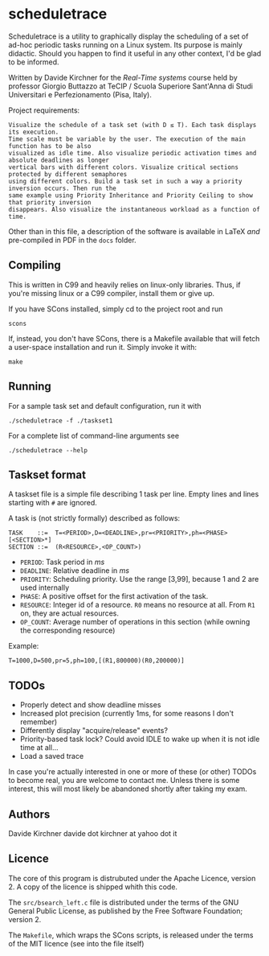 scheduletrace
=============

Scheduletrace is a utility to graphically display the scheduling of a set of ad-hoc periodic tasks running on a Linux system.
Its purpose is mainly didactic. Should you happen to find it useful in any other context, I'd be glad to be informed.

Written by Davide Kirchner for the _Real-Time systems_ course held by
professor Giorgio Buttazzo at TeCIP / Scuola Superiore Sant'Anna
di Studi Universitari e Perfezionamento (Pisa, Italy).

Project requirements:

    Visualize the schedule of a task set (with D ≤ T). Each task displays its execution.
    Time scale must be variable by the user. The execution of the main function has to be also
    visualized as idle time. Also visualize periodic activation times and absolute deadlines as longer
    vertical bars with different colors. Visualize critical sections protected by different semaphores
    using different colors. Build a task set in such a way a priority inversion occurs. Then run the
    same example using Priority Inheritance and Priority Ceiling to show that priority inversion
    disappears. Also visualize the instantaneous workload as a function of time.

Other than in this file, a description of the software is available in LaTeX _and_ pre-compiled in PDF in the `docs` folder.

Compiling
---------

This is written in C99 and heavily relies on linux-only libraries. Thus, if
you're missing linux or a C99 compiler, install them or give up.

If you have SCons installed, simply cd to the project root and run

    scons

If, instead, you don't have SCons, there is a Makefile available that will
fetch a user-space installation and run it. Simply invoke it with:

    make

Running
-------
For a sample task set and default configuration, run it with

    ./scheduletrace -f ./taskset1

For a complete list of command-line arguments see

    ./scheduletrace --help

Taskset format
--------------

A taskset file is a simple file describing 1 task per line. Empty lines and lines starting with `#` are ignored.

A task is (not strictly formally) described as follows:

    TASK    ::=  T=<PERIOD>,D=<DEADLINE>,pr=<PRIORITY>,ph=<PHASE>[<SECTION>*]
    SECTION ::=  (R<RESOURCE>,<OP_COUNT>)

- `PERIOD`: Task period in _ms_
- `DEADLINE`: Relative deadline in _ms_
- `PRIORITY`: Scheduling priority. Use the range [3,99], because 1 and 2 are used internally
- `PHASE`: A positive offset for the first activation of the task.
- `RESOURCE`: Integer id of a resource. `R0` means no resource at all. From `R1` on, they are actual resources.
- `OP_COUNT`: Average number of operations in this section (while owning the corresponding resource)

Example:

    T=1000,D=500,pr=5,ph=100,[(R1,800000)(R0,200000)]

TODOs
-----
* Properly detect and show deadline misses
* Increased plot precision (currently 1ms, for some reasons I don't remember)
* Differently display "acquire/release" events?
* Priority-based task lock? Could avoid IDLE to wake up when it is not idle time at all...
* Load a saved trace

In case you're actually interested in one or more of these (or other) TODOs to become real, you are welcome to contact me. Unless there is some interest, this will most likely be abandoned shortly after taking my exam.

Authors
-------
Davide Kirchner  davide dot kirchner at yahoo dot it

Licence
-------
The core of this program is distrubuted under the Apache Licence, version 2.
A copy of the licence is shipped whith this code.

The `src/bsearch_left.c` file is distributed under the terms of the GNU General Public License, as published by the Free Software Foundation; version 2.

The `Makefile`, which wraps the SCons scripts, is released under the terms of the MIT licence (see into the file itself)
